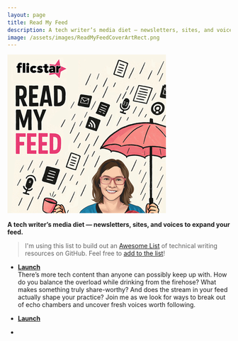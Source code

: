 ```yaml
---
layout: page
title: Read My Feed
description: A tech writer’s media diet — newsletters, sites, and voices to expand your feed and influence your algorithm.
image: /assets/images/ReadMyFeedCoverArtRect.png
---
```


![Read my feed cover art](/assets/images/ReadMyFeedCoverArt.png?h=50)

**A tech writer’s media diet — newsletters, sites, and voices to expand your feed.**

> I'm using this list to build out an [Awesome List](https://github.com/sindresorhus/awesome/blob/main/awesome.md) of technical writing resources on GitHub. Feel free to [add to the list](https://github.com/flicstar/read-my-feed)! 

- **[Launch](https://flicstar.com/blogstar-tahi)**   
   There’s more tech content than anyone can possibly keep up with. How do you balance the overload while drinking from the firehose? What makes something truly share-worthy? And does the stream in your feed actually shape your practice? Join me as we look for ways to break out of echo chambers and uncover fresh voices worth following. 

- **[Launch](https://flicstar.com/blogstar-tahi)**
- 
